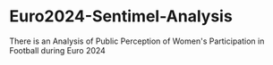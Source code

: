 # Euro2024-Sentimel-Analysis
There is an Analysis of Public Perception of Women's Participation in Football during Euro 2024
